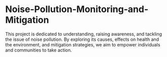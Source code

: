 # Noise-Pollution-Monitoring-and-Mitigation
This project is dedicated to understanding, raising awareness, and tackling the issue of noise pollution. By exploring its causes, effects on health and the environment, and mitigation strategies, we aim to empower individuals and communities to take action.
